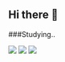 ## Hi there 👋

<!--
**soomin0927/soomin0927** is a ✨ _special_ ✨ repository because its `README.md` (this file) appears on your GitHub profile.

Here are some ideas to get you started:


- 🔭 I’m currently working on ...
- 🌱 I’m currently learning ...
- 👯 I’m looking to collaborate on ...
- 🤔 I’m looking for help with ...
- 💬 Ask me about ...
- 📫 How to reach me: ...
- 😄 Pronouns: ...
- ⚡ Fun fact: ...
-->

###Studying..

<img src="https://img.shields.io/badge/Html-FF6347?style=flat-square&logo=html&logoColor=white"/> <img src="https://img.shields.io/badge/Javascript-3DDC84?style=flat-square&logo=javascript&logoColor=white"/> <img src="https://img.shields.io/badge/Java-191970?style=flat-square&logo=java&logoColor=white"/>
